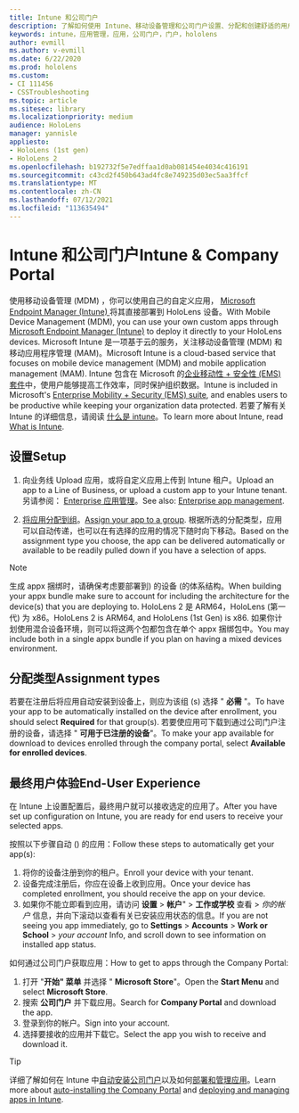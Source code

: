 ```yaml
---
title: Intune 和公司门户
description: 了解如何使用 Intune、移动设备管理和公司门户设置、分配和创建舒适的用户体验。
keywords: intune，应用管理，应用，公司门户，门户，hololens
author: evmill
ms.author: v-evmill
ms.date: 6/22/2020
ms.prod: hololens
ms.custom:
- CI 111456
- CSSTroubleshooting
ms.topic: article
ms.sitesec: library
ms.localizationpriority: medium
audience: HoloLens
manager: yannisle
appliesto:
- HoloLens (1st gen)
- HoloLens 2
ms.openlocfilehash: b192732f5e7edffaa1d0ab081454e4034c416191
ms.sourcegitcommit: c43cd2f450b643ad4fc8e749235d03ec5aa3ffcf
ms.translationtype: MT
ms.contentlocale: zh-CN
ms.lasthandoff: 07/12/2021
ms.locfileid: "113635494"
---
```

# <a name="intune--company-portal"></a><span data-ttu-id="17476-104">Intune 和公司门户</span><span class="sxs-lookup"><span data-stu-id="17476-104">Intune & Company Portal</span></span>

<span data-ttu-id="17476-105">使用移动设备管理 (MDM) ，你可以使用自己的自定义应用， [Microsoft Endpoint Manager (Intune) ](/intune/windows-holographic-for-business)将其直接部署到 HoloLens 设备。</span><span class="sxs-lookup"><span data-stu-id="17476-105">With Mobile Device Management (MDM), you can use your own custom apps through [Microsoft Endpoint Manager (Intune)](/intune/windows-holographic-for-business) to deploy it directly to your HoloLens devices.</span></span> <span data-ttu-id="17476-106">Microsoft Intune 是一项基于云的服务，关注移动设备管理 (MDM) 和移动应用程序管理 (MAM)。</span><span class="sxs-lookup"><span data-stu-id="17476-106">Microsoft Intune is a cloud-based service that focuses on mobile device management (MDM) and mobile application management (MAM).</span></span> <span data-ttu-id="17476-107">Intune 包含在 Microsoft 的[企业移动性 + 安全性 (EMS) 套件](https://www.microsoft.com/microsoft-365/enterprise-mobility-security)中，使用户能够提高工作效率，同时保护组织数据。</span><span class="sxs-lookup"><span data-stu-id="17476-107">Intune is included in Microsoft's [Enterprise Mobility + Security (EMS) suite](https://www.microsoft.com/microsoft-365/enterprise-mobility-security), and enables users to be productive while keeping your organization data protected.</span></span> <span data-ttu-id="17476-108">若要了解有关 Intune 的详细信息，请阅读 [什么是 intune](/mem/intune/fundamentals/what-is-intune)。</span><span class="sxs-lookup"><span data-stu-id="17476-108">To learn more about Intune, read [What is Intune](/mem/intune/fundamentals/what-is-intune).</span></span>

## <a name="setup"></a><span data-ttu-id="17476-109">设置</span><span class="sxs-lookup"><span data-stu-id="17476-109">Setup</span></span>

1. <span data-ttu-id="17476-110">向业务线 Upload 应用，或将自定义应用上传到 Intune 租户。</span><span class="sxs-lookup"><span data-stu-id="17476-110">Upload an app to a Line of Business, or upload a custom app to your Intune tenant.</span></span> <span data-ttu-id="17476-111">另请参阅： [Enterprise 应用管理](/windows/client-management/mdm/enterprise-app-management)。</span><span class="sxs-lookup"><span data-stu-id="17476-111">See also: [Enterprise app management](/windows/client-management/mdm/enterprise-app-management).</span></span>

2. <span data-ttu-id="17476-112">[将应用分配到组](/mem/intune/apps/apps-deploy)。</span><span class="sxs-lookup"><span data-stu-id="17476-112">[Assign your app to a group](/mem/intune/apps/apps-deploy).</span></span> <span data-ttu-id="17476-113">根据所选的分配类型，应用可以自动传递，也可以在有选择的应用的情况下随时向下移动。</span><span class="sxs-lookup"><span data-stu-id="17476-113">Based on the assignment type you choose, the app can be delivered automatically or available to be readily pulled down if you have a selection of apps.</span></span>

> [!NOTE]
> <span data-ttu-id="17476-114">生成 appx 捆绑时，请确保考虑要部署到) 的设备 (的体系结构。</span><span class="sxs-lookup"><span data-stu-id="17476-114">When building your appx bundle make sure to account for including the architecture for the device(s) that you are deploying to.</span></span> <span data-ttu-id="17476-115">HoloLens 2 是 ARM64，HoloLens (第一代) 为 x86。</span><span class="sxs-lookup"><span data-stu-id="17476-115">HoloLens 2 is ARM64, and HoloLens (1st Gen) is x86.</span></span> <span data-ttu-id="17476-116">如果你计划使用混合设备环境，则可以将这两个包都包含在单个 appx 捆绑包中。</span><span class="sxs-lookup"><span data-stu-id="17476-116">You may include both in a single appx bundle if you plan on having a mixed devices environment.</span></span>

## <a name="assignment-types"></a><span data-ttu-id="17476-117">分配类型</span><span class="sxs-lookup"><span data-stu-id="17476-117">Assignment types</span></span>

<span data-ttu-id="17476-118">若要在注册后将应用自动安装到设备上，则应为该组 (s) 选择 " **必需** "。</span><span class="sxs-lookup"><span data-stu-id="17476-118">To have your app to be automatically installed on the device after enrollment, you should select **Required** for that group(s).</span></span>
<span data-ttu-id="17476-119">若要使应用可下载到通过公司门户注册的设备，请选择 " **可用于已注册的设备**"。</span><span class="sxs-lookup"><span data-stu-id="17476-119">To make your app available for download to devices enrolled through the company portal, select **Available for enrolled devices**.</span></span>

## <a name="end-user-experience"></a><span data-ttu-id="17476-120">最终用户体验</span><span class="sxs-lookup"><span data-stu-id="17476-120">End-User Experience</span></span>

<span data-ttu-id="17476-121">在 Intune 上设置配置后，最终用户就可以接收选定的应用了。</span><span class="sxs-lookup"><span data-stu-id="17476-121">After you have set up configuration on Intune, you are ready for end users to receive your selected apps.</span></span>

<span data-ttu-id="17476-122">按照以下步骤自动 () 的应用：</span><span class="sxs-lookup"><span data-stu-id="17476-122">Follow these steps to automatically get your app(s):</span></span>

1. <span data-ttu-id="17476-123">将你的设备注册到你的租户。</span><span class="sxs-lookup"><span data-stu-id="17476-123">Enroll your device with your tenant.</span></span>
2. <span data-ttu-id="17476-124">设备完成注册后，你应在设备上收到应用。</span><span class="sxs-lookup"><span data-stu-id="17476-124">Once your device has completed enrollment, you should receive the app on your device.</span></span>
3. <span data-ttu-id="17476-125">如果你不能立即看到应用，请访问 **设置**  >  **帐户**"  >  **工作或学校** 查看  >  *你的帐户* 信息，并向下滚动以查看有关已安装应用状态的信息。</span><span class="sxs-lookup"><span data-stu-id="17476-125">If you are not seeing you app immediately, go to **Settings** > **Accounts** > **Work or School** > *your account* Info, and scroll down to see information on installed app status.</span></span>

<span data-ttu-id="17476-126">如何通过公司门户获取应用：</span><span class="sxs-lookup"><span data-stu-id="17476-126">How to get to apps through the Company Portal:</span></span>

1. <span data-ttu-id="17476-127">打开 "**开始" 菜单** 并选择 " **Microsoft Store**"。</span><span class="sxs-lookup"><span data-stu-id="17476-127">Open the **Start Menu** and select **Microsoft Store**.</span></span>
2. <span data-ttu-id="17476-128">搜索 **公司门户** 并下载应用。</span><span class="sxs-lookup"><span data-stu-id="17476-128">Search for **Company Portal** and download the app.</span></span>
3. <span data-ttu-id="17476-129">登录到你的帐户。</span><span class="sxs-lookup"><span data-stu-id="17476-129">Sign into your account.</span></span>
4. <span data-ttu-id="17476-130">选择要接收的应用并下载它。</span><span class="sxs-lookup"><span data-stu-id="17476-130">Select the app you wish to receive and download it.</span></span>

> [!Tip]
> <span data-ttu-id="17476-131">详细了解如何在 Intune 中[自动安装公司门户](/mem/intune/apps/company-portal-app)以及如何[部署和管理应用](/mem/intune/fundamentals/windows-holographic-for-business#deploy-and-manage-apps)。</span><span class="sxs-lookup"><span data-stu-id="17476-131">Learn more about [auto-installing the Company Portal](/mem/intune/apps/company-portal-app) and [deploying and managing apps in Intune](/mem/intune/fundamentals/windows-holographic-for-business#deploy-and-manage-apps).</span></span>
